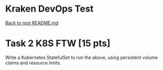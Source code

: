 # Kraken DevOps Test
[Back to root README.md](/README.md)

# Task 2 K8S FTW [15 pts]
Write a Kubernetes StatefulSet to run the above, using persistent volume claims and resource limits.

